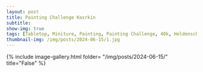 ```yaml
---
layout: post
title: Painting Challenge Kasrkin
subtitle:
show-img: true
tags: [Tabletop, Miniture, Painting, Painting Challenge, 40k, Heldenschmiede]
thumbnail-img: /img/posts/2024-06-15/1.jpg
---
```


{% include image-gallery.html folder= "/img/posts/2024-06-15/" title="False" %}

